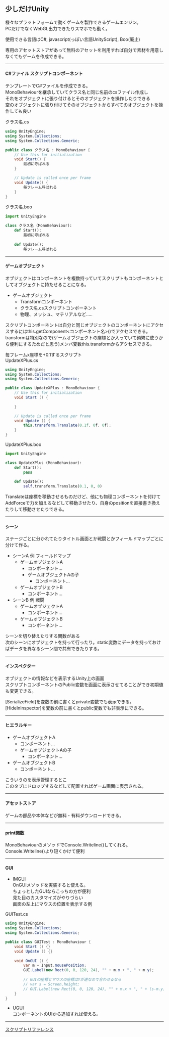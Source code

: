 ## 少しだけUnity

様々なプラットフォームで動くゲームを製作できるゲームエンジン。  
PCだけでなくWebGL出力できたりスマホでも動く。  

使用できる言語はC#, javascript(っぽい言語UnityScript), Boo(廃止)

専用のアセットストアがあって無料のアセットを利用すれば自分で素材を用意しなくてもゲームを作成できる。  

---
#### C#ファイル スクリプトコンポーネント
テンプレートでC#ファイルを作成できる。  
MonoBehaviourを継承していてクラス名と同じ名前のcsファイル作成し  
それをオブジェクトに張り付けるとそのオブジェクトを操作したりできる  
空のオブジェクトに張り付けてそのオブジェクトからすべてのオブジェクトを操作しても良い  

クラス名.cs
```cs
using UnityEngine;
using System.Collections;
using System.Collections.Generic;

public class クラス名 : MonoBehaviour {
    // Use this for initialization
    void Start() {
        最初に呼ばれる
    }

    // Update is called once per frame
    void Update() {
        毎フレーム呼ばれる
    }
}
```
クラス名.boo
```py
import UnityEngine

class クラス名 (MonoBehaviour):
    def Start():
        最初に呼ばれる
    
    def Update():
        毎フレーム呼ばれる
```

---
#### ゲームオブジェクト  
オブジェクトはコンポーネントを複数持っていてスクリプトもコンポーネントとしてオブジェクトに持たせることになる。  


- ゲームオブジェクト
  - Transformコンポーネント
  - クラス名.csスクリプトコンポーネント
  - 物理、メッシュ、マテリアルなど.....

スクリプトコンポーネントは自分と同じオブジェクトのコンポーネントにアクセスするにはthis.getComponent<コンポーネント名>()でアクセスできる。  
transformは特別なので(ゲームオブジェクトの座標とか入っていて頻繁に使うから便利にするためだと思う)メンバ変数this.transformからアクセスできる。  

毎フレームx座標を+0.1するスクリプト  
UpdateXPlus.cs
```cs
using UnityEngine;
using System.Collections;
using System.Collections.Generic;

public class UpdateXPlus : MonoBehaviour {
    // Use this for initialization
    void Start () {
        
    }

    // Update is called once per frame
    void Update () {
        this.transform.Translate(0.1f, 0f, 0f);
    }
}
```
UpdateXPlus.boo
```py
import UnityEngine

class UpdateXPlus (MonoBehaviour):
    def Start():
        pass
    
    def Update():
        self.transform.Translate(0.1, 0, 0)
```

Translateは座標を移動させるものだけど、他にも物理コンポーネントを付けてAddForceで力を加えるなどして移動させたり、自身のpositionを直接書き換えたりして移動させたりできる。

---
#### シーン
ステージごとに分かれてたりタイトル画面とか戦闘とかフィールドマップごとに分けて作る。  

- シーンA 例 フィールドマップ
  - ゲームオブジェクトA
    - コンポーネント...
    - ゲームオブジェクトAの子
      - コンポーネント...
  - ゲームオブジェクトB
    - コンポーネント...
- シーンB 例 戦闘
  - ゲームオブジェクトA
    - コンポーネント...
  - ゲームオブジェクトB
    - コンポーネント...

シーンを切り替えたりする関数がある  
次のシーンにオブジェクトを持って行ったり。static変数にデータを持っておけばデータを異なるシーン間で共有できたりする。

---
#### インスペクター
オブジェクトの情報などを表示するUnity上の画面  
スクリプトコンポーネントのPublic変数を画面に表示させてることができ初期値も変更できる。  

[SerializeField]を変数の前に書くとprivate変数でも表示できる。  
[HideInInspector]を変数の前に書くとpublic変数でも非表示にできる。  

---

#### ヒエラルキー
- ゲームオブジェクトA
  - コンポーネント...
  - ゲームオブジェクトAの子
    - コンポーネント...
- ゲームオブジェクトB
  - コンポーネント...

こういうのを表示管理するとこ  
このタブにドロップするなどして配置すればゲーム画面に表示される。  

---
#### アセットストア
ゲームの部品や本体などが無料・有料ダウンロードできる。  

---
#### print関数
MonoBehaviourのメソッドでConsole.Writeline()してくれる。  
Console.Writeline()より短くかけて便利  

---
#### GUI

- IMGUI  
OnGUIメソッドを実装すると使える。  
ちょっとしたGUIならこっちの方が便利  
見た目のカスタマイズがやりづらい  
画面の左上にマウスの位置を表示する例  

GUITest.cs
```cs
using UnityEngine;
using System.Collections;
using System.Collections.Generic;

public class GUITest : MonoBehaviour {
    void Start () {}
    void Update () {}
    
    void OnGUI () {
        var m = Input.mousePosition;
        GUI.Label(new Rect(0, 0, 120, 24), "" + m.x + ", " + m.y);
        
        // GUIの座標とマウスの座標はYが逆なので合わせるなら
        // var s = Screen.height;
        // GUI.Label(new Rect(0, 0, 120, 24), "" + m.x + ", " + (s-m.y));
    }
}
```

- UGUI  
コンポーネントのUIから追加すれば使える。

---
[スクリプトリファレンス](https://docs.unity3d.com/ja/current/ScriptReference/MonoBehaviour.html)

